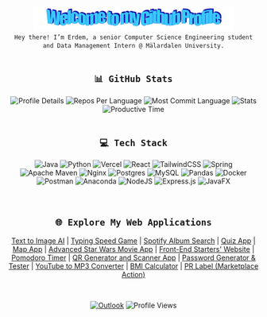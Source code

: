 <div align="center">
  <img src="images/welcome.png" alt="Welcome to my Github Profile" style="max-width: 80%; height: auto;" />
<br/>
  <code>Hey there! I’m Erdem, a senior Computer Science Engineering student and Data Management Intern @ Mälardalen University.</code>
</div>

<br/>
<h2 align="center"><code>📊 GitHub Stats</code></h2>

<div align="center">
  <img src="http://github-profile-summary-cards.vercel.app/api/cards/profile-details?username=erdemonal11&theme=react" alt="Profile Details" />
  <img src="http://github-profile-summary-cards.vercel.app/api/cards/repos-per-language?username=erdemonal11&theme=react" alt="Repos Per Language" />
  <img src="http://github-profile-summary-cards.vercel.app/api/cards/most-commit-language?username=erdemonal11&theme=react" alt="Most Commit Language" />
  <img src="http://github-profile-summary-cards.vercel.app/api/cards/stats?username=erdemonal11&theme=react" alt="Stats" />
  <img src="http://github-profile-summary-cards.vercel.app/api/cards/productive-time?username=erdemonal11&theme=react&utcOffset=8" alt="Productive Time" />
</div>

<br/>

<h2 align="center"><code>💻 Tech Stack</code></h2>

<p align="center">
  <img src="https://img.shields.io/badge/java-%23ED8B00.svg?style=flat-square&logo=openjdk&logoColor=white" alt="Java" />
<img src="https://img.shields.io/badge/python-3670A0?style=flat-square&logo=python&logoColor=ffdd54" alt="Python" />
<img src="https://img.shields.io/badge/vercel-%23000000.svg?style=flat-square&logo=vercel&logoColor=white" alt="Vercel" />
<img src="https://img.shields.io/badge/react-%2320232a.svg?style=flat-square&logo=react&logoColor=%2361DAFB" alt="React" />
<img src="https://img.shields.io/badge/tailwindcss-%2338B2AC.svg?style=flat-square&logo=tailwind-css&logoColor=white" alt="TailwindCSS" />
<img src="https://img.shields.io/badge/spring-%236DB33F.svg?style=flat-square&logo=spring&logoColor=white" alt="Spring" />
<img src="https://img.shields.io/badge/Apache%20Maven-C71A36?style=flat-square&logo=Apache%20Maven&logoColor=white" alt="Apache Maven" />
<img src="https://img.shields.io/badge/nginx-%23009639.svg?style=flat-square&logo=nginx&logoColor=white" alt="Nginx" />
<img src="https://img.shields.io/badge/postgres-%23316192.svg?style=flat-square&logo=postgresql&logoColor=white" alt="Postgres" />
<img src="https://img.shields.io/badge/mysql-4479A1.svg?style=flat-square&logo=mysql&logoColor=white" alt="MySQL" />
<img src="https://img.shields.io/badge/pandas-%23150458.svg?style=flat-square&logo=pandas&logoColor=white" alt="Pandas" />
<img src="https://img.shields.io/badge/docker-%230db7ed.svg?style=flat-square&logo=docker&logoColor=white" alt="Docker" />
<img src="https://img.shields.io/badge/Postman-FF6C37?style=flat-square&logo=postman&logoColor=white" alt="Postman" />
<img src="https://img.shields.io/badge/Anaconda-%2344A833.svg?style=flat-square&logo=anaconda&logoColor=white" alt="Anaconda" />
<img src="https://img.shields.io/badge/node.js-6DA55F?style=flat-square&logo=node.js&logoColor=white" alt="NodeJS" />
<img src="https://img.shields.io/badge/express.js-%23404d59.svg?style=flat-square&logo=express&logoColor=%2361DAFB" alt="Express.js" />
<img src="https://img.shields.io/badge/javafx-%23FF0000.svg?style=flat-square&logo=javafx&logoColor=white" alt="JavaFX" />
</p>

<br/>


<h2 align="center"><code>🌐 Explore My Web Applications</code></h2>

<div align="center">
  
<a href="https://text-to-image-wheat.vercel.app">Text to Image AI</a> <span>|</span>
<a href="https://type-blitz-silk.vercel.app">Typing Speed Game</a> <span>|</span>
<a href="https://spotifysearch.vercel.app">Spotify Album Search</a> <span>|</span>
<a href="https://quiz-one-amber.vercel.app">Quiz App</a> <span>|</span>
<a href="https://leafletmap.vercel.app">Map App</a> <span>|</span>
<a href="https://starwarshex.vercel.app">Advanced Star Wars Movie App</a> <span>|</span>
<a href="https://taskfront-ten.vercel.app">Front-End Starters' Website</a> <span>|</span>
<a href="https://pomodoro-tau-seven.vercel.app">Pomodoro Timer</a> <span>|</span>
<a href="https://qrbeta.vercel.app">QR Generator and Scanner App</a> <span>|</span>
<a href="https://passwordgenerator-sable-two.vercel.app">Password Generator & Tester</a> <span>|</span>
<a href="https://mp3converter-xi.vercel.app">YouTube to MP3 Converter</a> <span>|</span>
<a href="https://bmicalculator-mauve.vercel.app">BMI Calculator</a> <span>|</span>
<a href="https://github.com/marketplace/actions/erdemoss-pr-label">PR Label (Marketplace Action)</a>
  
</div>

<br/>

<div align="center">
  
  [![Outlook](https://img.shields.io/badge/Outlook-%230078D4.svg?style=plastic&logo=microsoft-outlook&logoColor=white)](mailto:erdemonal11@outlook.com) ![Profile Views](https://komarev.com/ghpvc/?username=erdemonal11&color=blue&style=plastic)

</div>









